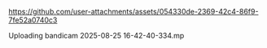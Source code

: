 
https://github.com/user-attachments/assets/054330de-2369-42c4-86f9-7fe52a0740c3


Uploading bandicam 2025-08-25 16-42-40-334.mp
